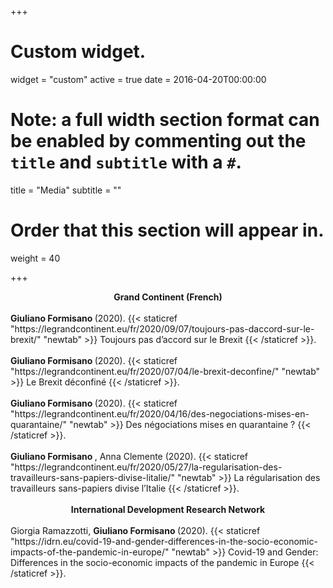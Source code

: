 
+++
# Custom widget.
widget = "custom"
active = true
date = 2016-04-20T00:00:00

# Note: a full width section format can be enabled by commenting out the `title` and `subtitle` with a `#`.
title = "Media"
subtitle = ""

# Order that this section will appear in.
weight = 40

+++

<center> <b> Grand Continent (French) </b> </center> 
<br>
<b> Giuliano Formisano </b> (2020). {{< staticref "https://legrandcontinent.eu/fr/2020/09/07/toujours-pas-daccord-sur-le-brexit/" "newtab" >}} Toujours pas d’accord sur le Brexit {{< /staticref >}}. 
<br>

<br>
<b> Giuliano Formisano </b> (2020). {{< staticref "https://legrandcontinent.eu/fr/2020/07/04/le-brexit-deconfine/" "newtab" >}} Le Brexit déconfiné
 {{< /staticref >}}. 
<br>

<br>
<b> Giuliano Formisano </b> (2020). {{< staticref "https://legrandcontinent.eu/fr/2020/04/16/des-negociations-mises-en-quarantaine/" "newtab" >}} Des négociations mises en quarantaine ? {{< /staticref >}}. 
<br>

<br>
<b> Giuliano Formisano </b>, Anna Clemente (2020). {{< staticref "https://legrandcontinent.eu/fr/2020/05/27/la-regularisation-des-travailleurs-sans-papiers-divise-litalie/" "newtab" >}} La régularisation des travailleurs sans-papiers divise l’Italie {{< /staticref >}}. 
<br>
<br>

<center> <b> International Development Research Network </b> </center> 

<br>
Giorgia Ramazzotti, <b> Giuliano Formisano </b> (2020). {{< staticref "https://idrn.eu/covid-19-and-gender-differences-in-the-socio-economic-impacts-of-the-pandemic-in-europe/" "newtab" >}} Covid-19 and Gender: Differences in the socio-economic impacts of the pandemic in Europe {{< /staticref >}}. 
<br>
